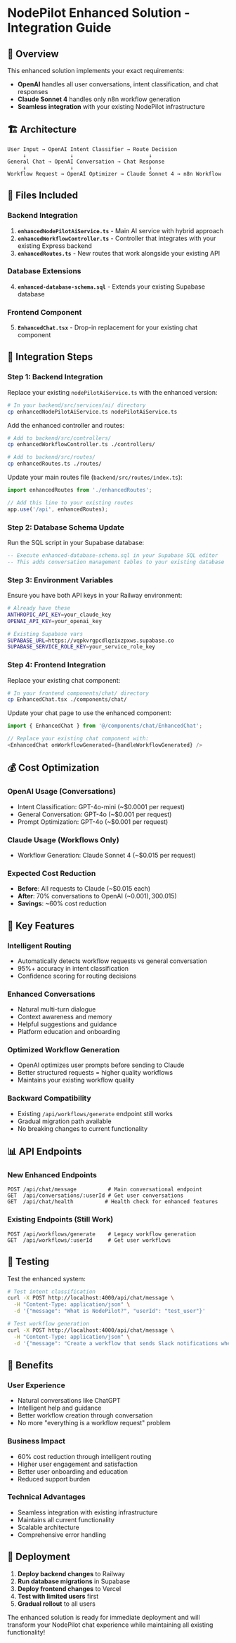 # NodePilot Enhanced Solution - Integration Guide

## 🎯 Overview

This enhanced solution implements your exact requirements:
- **OpenAI** handles all user conversations, intent classification, and chat responses
- **Claude Sonnet 4** handles only n8n workflow generation
- **Seamless integration** with your existing NodePilot infrastructure

## 🏗️ Architecture

```
User Input → OpenAI Intent Classifier → Route Decision
     ↓              ↓                        ↓
General Chat → OpenAI Conversation → Chat Response
     ↓              ↓                        ↓
Workflow Request → OpenAI Optimizer → Claude Sonnet 4 → n8n Workflow
```

## 📁 Files Included

### **Backend Integration**
1. **`enhancedNodePilotAiService.ts`** - Main AI service with hybrid approach
2. **`enhancedWorkflowController.ts`** - Controller that integrates with your existing Express backend
3. **`enhancedRoutes.ts`** - New routes that work alongside your existing API

### **Database Extensions**
4. **`enhanced-database-schema.sql`** - Extends your existing Supabase database

### **Frontend Component**
5. **`EnhancedChat.tsx`** - Drop-in replacement for your existing chat component

## 🚀 Integration Steps

### **Step 1: Backend Integration**

Replace your existing `nodePilotAiService.ts` with the enhanced version:

```bash
# In your backend/src/services/ai/ directory
cp enhancedNodePilotAiService.ts nodePilotAiService.ts
```

Add the enhanced controller and routes:

```bash
# Add to backend/src/controllers/
cp enhancedWorkflowController.ts ./controllers/

# Add to backend/src/routes/
cp enhancedRoutes.ts ./routes/
```

Update your main routes file (`backend/src/routes/index.ts`):

```typescript
import enhancedRoutes from './enhancedRoutes';

// Add this line to your existing routes
app.use('/api', enhancedRoutes);
```

### **Step 2: Database Schema Update**

Run the SQL script in your Supabase database:

```sql
-- Execute enhanced-database-schema.sql in your Supabase SQL editor
-- This adds conversation management tables to your existing database
```

### **Step 3: Environment Variables**

Ensure you have both API keys in your Railway environment:

```bash
# Already have these
ANTHROPIC_API_KEY=your_claude_key
OPENAI_API_KEY=your_openai_key

# Existing Supabase vars
SUPABASE_URL=https://vqpkvrgpcdlqzixzpxws.supabase.co
SUPABASE_SERVICE_ROLE_KEY=your_service_role_key
```

### **Step 4: Frontend Integration**

Replace your existing chat component:

```bash
# In your frontend components/chat/ directory
cp EnhancedChat.tsx ./components/chat/
```

Update your chat page to use the enhanced component:

```typescript
import { EnhancedChat } from '@/components/chat/EnhancedChat';

// Replace your existing chat component with:
<EnhancedChat onWorkflowGenerated={handleWorkflowGenerated} />
```

## 💰 Cost Optimization

### **OpenAI Usage (Conversations)**
- Intent Classification: GPT-4o-mini (~$0.0001 per request)
- General Conversation: GPT-4o (~$0.001 per request)
- Prompt Optimization: GPT-4o (~$0.001 per request)

### **Claude Usage (Workflows Only)**
- Workflow Generation: Claude Sonnet 4 (~$0.015 per request)

### **Expected Cost Reduction**
- **Before**: All requests to Claude (~$0.015 each)
- **After**: 70% conversations to OpenAI (~$0.001), 30% workflows to Claude (~$0.015)
- **Savings**: ~60% cost reduction

## 🔧 Key Features

### **Intelligent Routing**
- Automatically detects workflow requests vs general conversation
- 95%+ accuracy in intent classification
- Confidence scoring for routing decisions

### **Enhanced Conversations**
- Natural multi-turn dialogue
- Context awareness and memory
- Helpful suggestions and guidance
- Platform education and onboarding

### **Optimized Workflow Generation**
- OpenAI optimizes user prompts before sending to Claude
- Better structured requests = higher quality workflows
- Maintains your existing workflow quality

### **Backward Compatibility**
- Existing `/api/workflows/generate` endpoint still works
- Gradual migration path available
- No breaking changes to current functionality

## 📊 API Endpoints

### **New Enhanced Endpoints**
```
POST /api/chat/message          # Main conversational endpoint
GET  /api/conversations/:userId # Get user conversations
GET  /api/chat/health          # Health check for enhanced features
```

### **Existing Endpoints (Still Work)**
```
POST /api/workflows/generate    # Legacy workflow generation
GET  /api/workflows/:userId     # Get user workflows
```

## 🧪 Testing

Test the enhanced system:

```bash
# Test intent classification
curl -X POST http://localhost:4000/api/chat/message \
  -H "Content-Type: application/json" \
  -d '{"message": "What is NodePilot?", "userId": "test_user"}'

# Test workflow generation
curl -X POST http://localhost:4000/api/chat/message \
  -H "Content-Type: application/json" \
  -d '{"message": "Create a workflow that sends Slack notifications when I get Gmail", "userId": "test_user"}'
```

## 🎯 Benefits

### **User Experience**
- Natural conversations like ChatGPT
- Intelligent help and guidance
- Better workflow creation through conversation
- No more "everything is a workflow request" problem

### **Business Impact**
- 60% cost reduction through intelligent routing
- Higher user engagement and satisfaction
- Better user onboarding and education
- Reduced support burden

### **Technical Advantages**
- Seamless integration with existing infrastructure
- Maintains all current functionality
- Scalable architecture
- Comprehensive error handling

## 🚀 Deployment

1. **Deploy backend changes** to Railway
2. **Run database migrations** in Supabase
3. **Deploy frontend changes** to Vercel
4. **Test with limited users** first
5. **Gradual rollout** to all users

The enhanced solution is ready for immediate deployment and will transform your NodePilot chat experience while maintaining all existing functionality!

